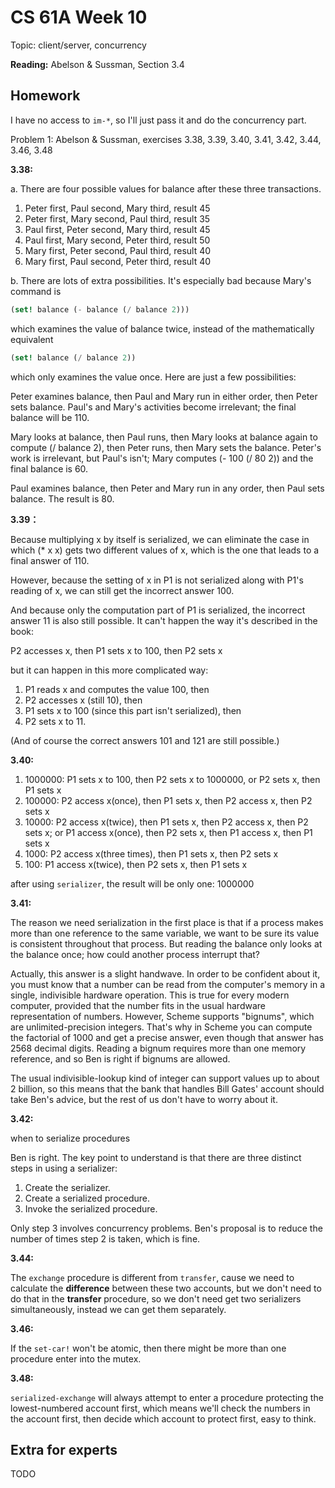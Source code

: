 # CS 61A Week 10

Topic: client/server, concurrency

**Reading:** Abelson & Sussman, Section 3.4

## Homework

I have no access to `im-*`, so I'll just pass it and do the concurrency part.

Problem 1: Abelson & Sussman, exercises 3.38, 3.39, 3.40, 3.41, 3.42, 3.44, 3.46, 3.48

**3.38:**

a. There are four possible values for balance after these three transactions.

1. Peter first, Paul second, Mary third, result 45
2. Peter first, Mary second, Paul third, result 35
3. Paul first, Peter second, Mary third, result 45
4. Paul first, Mary second, Peter third, result 50
5. Mary first, Peter second, Paul third, result 40
6. Mary first, Paul second, Peter third, result 40

b. There are lots of extra possibilities.  It's especially bad
because Mary's command is

```Scheme		
(set! balance (- balance (/ balance 2)))
```

which examines the value of balance twice, instead of the mathematically equivalent

```Scheme
(set! balance (/ balance 2))
```

which only examines the value once.  Here are just a few possibilities:

Peter examines balance, then Paul and Mary run in either order, then Peter sets balance.  Paul's and Mary's activities become irrelevant; the final balance will be 110.

Mary looks at balance, then Paul runs, then Mary looks at balance again to compute (/ balance 2), then Peter runs, then Mary sets the balance.  Peter's work is irrelevant, but Paul's isn't; Mary computes (- 100 (/ 80 2)) and the final balance is 60.

Paul examines balance, then Peter and Mary run in any order, then Paul sets balance.  The result is 80.

**3.39：**

Because multiplying x by itself is serialized, we can eliminate the case in which (* x x) gets two different values of x, which is the one that leads to a final answer of 110.

However, because the setting of x in P1 is not serialized along with P1's reading of x, we can still get the incorrect answer 100.

And because only the computation part of P1 is serialized, the incorrect answer 11 is also still possible.  It can't happen the way it's described in the book:

P2 accesses x, then P1 sets x to 100, then P2 sets x

but it can happen in this more complicated way:

1. P1 reads x and computes the value 100, then
2. P2 accesses x (still 10), then
3. P1 sets x to 100 (since this part isn't serialized), then
4. P2 sets x to 11.

(And of course the correct answers 101 and 121 are still possible.)

**3.40:**

1. 1000000: P1 sets x to 100, then P2 sets x to 1000000, or P2 sets x, then P1 sets x
2. 100000: P2 access x(once), then P1 sets x, then P2 access x, then P2 sets x
3. 10000: P2 access x(twice), then P1 sets x, then P2 access x, then P2 sets x; or P1 access x(once), then P2 sets x, then P1 access x, then P1 sets x
4. 1000: P2 access x(three times), then P1 sets x, then P2 sets x
5. 100: P1 access x(twice), then P2 sets x, then P1 sets x

after using `serializer`, the result will be only one: 1000000

**3.41:**

The reason we need serialization in the first place is that if a process makes more than one reference to the same variable, we want to be sure its value is consistent throughout that process.  But reading the balance only looks at the balance once; how could another process interrupt that?

Actually, this answer is a slight handwave.  In order to be confident about it, you must know that a number can be read from the computer's memory in a single, indivisible hardware operation.  This is true for every modern computer, provided that the number fits in the usual hardware representation of numbers.  However, Scheme supports "bignums", which are unlimited-precision integers.  That's why in Scheme you can compute the factorial of 1000 and get a precise answer, even though that answer has 2568 decimal digits.  Reading a bignum requires more than one memory reference, and so Ben is right if bignums are allowed.

The usual indivisible-lookup kind of integer can support values up to about 2 billion, so this means that the bank that handles Bill Gates' account should take Ben's advice, but the rest of us don't have to worry about it.

**3.42:**

when to serialize procedures

Ben is right.  The key point to understand is that there are three distinct steps in using a serializer:

1. Create the serializer.
2. Create a serialized procedure.
3. Invoke the serialized procedure.

Only step 3 involves concurrency problems.  Ben's proposal is to reduce the number of times step 2 is taken, which is fine. 

**3.44:**

The `exchange` procedure is different from `transfer`, cause we need to calculate the **difference** between these two accounts, but we don't need to do that in the **transfer** procedure, so we don't need get two serializers simultaneously, instead we can get them separately.

**3.46:**

If the `set-car!` won't be atomic, then there might be more than one procedure enter into the mutex.

**3.48:**

`serialized-exchange` will always attempt to enter a procedure protecting the lowest-numbered account first, which means we'll check the numbers in the account first, then decide which account to protect first, easy to think.

## Extra for experts

TODO
